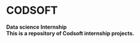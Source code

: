 # CODSOFT
<b>Data science Internship<b><br>This is a repository of Codsoft internship projects.<br>

